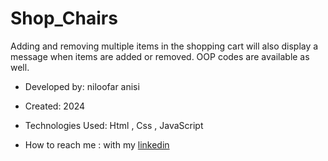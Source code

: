 ﻿# Shop_Chairs

Adding and removing multiple items in the shopping cart will also display a message when items are added or removed. OOP codes are available as well.



- Developed by: niloofar anisi

- Created: 2024

- Technologies Used: Html , Css , JavaScript

- How to reach me : with my [linkedin](https://www.linkedin.com/in/niloofar-anisi-9879a624a/)
